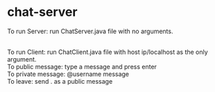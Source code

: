 # chat-server

To run Server: run ChatServer.java file with no arguments.<br><br>

To run Client: run ChatClient.java file with host ip/localhost as the only argument.<br>
To public message: type a message and press enter<br>
To private message: @username message<br>
To leave: send . as a public message<br>
